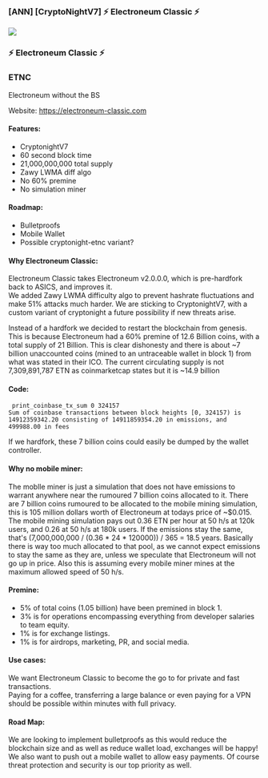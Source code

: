 ### [ANN] [CryptoNightV7] ⚡ Electroneum Classic ⚡ 

![](https://i.imgur.com/96ikvTjg.png)


### ⚡ Electroneum Classic ⚡

### ETNC

Electroneum without the BS

Website: https://electroneum-classic.com

#### Features:

 - CryptonightV7
 - 60 second block time
 - 21,000,000,000 total supply
 - Zawy LWMA diff algo
 - No 60% premine
 - No simulation miner


#### Roadmap:

 - Bulletproofs
 - Mobile Wallet
 - Possible cryptonight-etnc variant?


#### Why Electroneum Classic:
Electroneum Classic takes Electroneum v2.0.0.0, which is pre-hardfork back to ASICS, and improves it.  
We added Zawy LWMA difficulty algo to prevent hashrate fluctuations and make 51% attacks much harder. 
We are sticking to CryptonightV7, with a custom variant of cryptonight a future possibility if new threats arise.

Instead of a hardfork we decided to restart the blockchain from genesis. 
This is because Electroneum had a 60% premine of 12.6 Billion coins, with a total supply of 21 Billion. 
This is clear dishonesty and there is about ~7 billion unaccounted coins (mined to an untraceable wallet in block 1) from what was stated in their ICO.
The current circulating supply is not 7,309,891,787 ETN as coinmarketcap states but it is ~14.9 billion


#### Code:

     print_coinbase_tx_sum 0 324157
    Sum of coinbase transactions between block heights [0, 324157) is 14912359342.20 consisting of 14911859354.20 in emissions, and 499988.00 in fees



If we hardfork, these 7 billion coins could easily be dumped by the wallet controller.

#### Why no mobile miner:
The moblle miner is just a simulation that does not have emissions to warrant anywhere near the rumoured 7 billion coins allocated to it.
There are 7 billion coins rumoured to be allocated to the mobile mining simulation, this is 105 million dollars worth of Electroneum at todays price of ~$0.015.
The mobile mining simulation pays out 0.36 ETN per hour at 50 h/s at 120k users, and 0.26 at 50 h/s at 180k users.
If the emissions stay the same, that's (7,000,000,000 / (0.36 * 24 * 120000)) / 365 = 18.5 years.
Basically there is way too much allocated to that pool, as we cannot expect emissions to stay the same as they are,
unless we speculate that Electroneum will not go up in price.
Also this is assuming every mobile miner mines at the maximum allowed speed of 50 h/s.

#### Premine:
- 5% of total coins (1.05 billion) have been premined in block 1.
- 3% is for operations encompassing everything from developer salaries to team equity.
- 1% is for exchange listings.
- 1% is for airdrops, marketing, PR, and social media.

#### Use cases:
We want Electroneum Classic to become the go to for private and fast transactions.  
Paying for a coffee, transferring a large balance or even paying for a VPN should be possible within minutes with full privacy.

#### Road Map:
We are looking to implement bulletproofs as this would reduce the blockchain size and as well as reduce wallet load, exchanges will be happy!
We also want to push out a mobile wallet to allow easy payments.
Of course threat protection and security is our top priority as well.